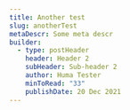 ```yaml
---
title: Another test
slug: anotherTest
metaDescr: Some meta descr
builder:
  - type: postHeader
    header: Header 2
    subHeader: Sub-header 2
    author: Huma Tester
    minToRead: "33"
    publishDate: 20 Dec 2021
---
```

